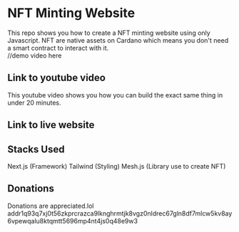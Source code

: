 # NFT Minting Website
This repo shows you how to create a NFT minting website using only Javascript. NFT are native assets on Cardano which means you don't need a smart contract to interact with it.  
//demo video here



## Link to youtube video 
This youtube video shows you how you can build the exact same thing in under 20 minutes. 

## Link to live website 

## Stacks Used
Next.js  (Framework)
Tailwind (Styling)
Mesh.js  (Library use to create NFT)

## Donations
Donations are appreciated.lol 
addr1q93q7xj0t56zkprcrazca9lknghrmtjk8vgz0nldrec67gln8df7mlcw5kv8ay6vpewqalu8ktqmtt5696mp4nt4js0q48e9w3
